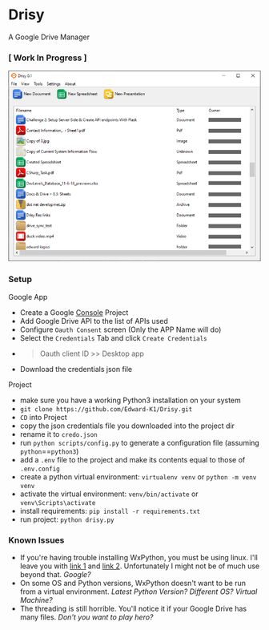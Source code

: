# Drisy
A Google Drive Manager

### [ Work In Progress ]

![demo image](resources/images/drisy_demo_image.png?raw=true)

### Setup

Google App

- Create a Google [Console](https://console.developers.google.com) Project
- Add Google Drive API to the list of APIs used
- Configure `Oauth Consent` screen (Only the APP Name will do)
- Select the `Credentials` Tab and click `Create Credentials`
- > Oauth client ID >> Desktop app
- Download the credentials json file


Project

- make sure you have a working Python3 installation on your system
- `git clone https://github.com/Edward-K1/Drisy.git`
- `CD` into Project
- copy the json credentials file you downloaded into the project dir
- rename it to `credo.json`
- run `python scripts/config.py` to generate a configuration file (assuming `python`==`python3`)
- add a `.env` file to the project and make its contents equal to those of `.env.config`
- create a python virtual environment: `virtualenv venv` or `python -m venv venv`
- activate the virtual environment: `venv/bin/activate` or `venv\Scripts\activate`
- install requirements: `pip install -r requirements.txt`
- run project: `python drisy.py`

### Known Issues
- If you're having trouble installing WxPython, you must be using linux. I'll leave you with [link 1](https://shanemcd.org/2020/05/03/how-to-install-wxpython-in-a-python-virtual-environment-on-debian-buster/) and [link 2](https://wiki.wxpython.org/How%20to%20install%20wxPython). 
Unfortunately I might not be of much use beyond that. *Google?*
- On some OS and Python versions, WxPython doesn't want to be run from a virtual environment. *Latest Python Version? Different OS? Virtual Machine?*
- The threading is still horrible. You'll notice it if your Google Drive has many files. *Don't you want to play hero?*
